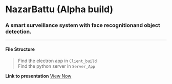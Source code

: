 # NazarBattu (Alpha build)
### A smart surveillance system with face recognitionand object detection.
---
#### File Structure
> Find the electron app in `Client_build` \
> Find the python server in `Server_App`

**Link to presentation**
[View Now](https://docs.google.com/presentation/d/1S8ILsqeBVRqewRInBYOOxW0AFc3XFE42E6JHJvwx9C0/edit?usp=sharing)
